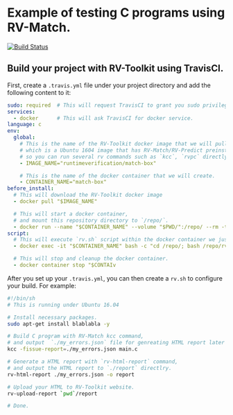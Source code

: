 # Example of testing C programs using RV-Match.  

[![Build Status](https://travis-ci.org/shd101wyy/undefinedness_example.svg?branch=master)](https://travis-ci.org/shd101wyy/undefinedness_example)


## Build your project with RV-Toolkit using TravisCI.  

First, create a `.travis.yml` file under your project directory and add the following content to it:

```yaml
sudo: required  # This will request TravisCI to grant you sudo privilege.
services:
  - docker      # This will ask TravisCI for docker service.
language: c
env:
  global:
    # This is the name of the RV-Toolkit docker image that we will pull,
    # which is a Ubuntu 1604 image that has RV-Match/RV-Predict preinstalled for you,
    # so you can run several rv commands such as `kcc`, `rvpc` directly.  
    - IMAGE_NAME="runtimeverification/match-box"

    # This is the name of the docker container that we will create.
    - CONTAINER_NAME="match-box"
before_install:
  # This will download the RV-Toolkit docker image
  - docker pull "$IMAGE_NAME"

  # This will start a docker container,
  # and mount this repository directory to `/repo/`.
  - docker run --name "$CONTAINER_NAME" --volume "$PWD/":/repo/ --rm -t -d "$IMAGE_NAME" 
script:
  # This will execute `rv.sh` script within the docker container we just started in previous step.
  - docker exec -it "$CONTAINER_NAME" bash -c "cd /repo/; bash /repo/rv.sh"

  # This will stop and cleanup the docker container.
  - docker container stop "$CONTAIv
```

After you set up your `.travis.yml`, you can then create a `rv.sh` to configure your build.
For example:  

```sh
#!/bin/sh
# This is running under Ubuntu 16.04

# Install necessary packages.  
sudo apt-get install blablabla -y 

# Build C program with RV-Match kcc command, 
# and output  `./my_errors.json` file for genreating HTML report later
kcc -fissue-report=./my_errors.json main.c

# Generate a HTML report with `rv-html-report` command,
# and output the HTML report to `./report` directlry.  
rv-html-report ./my_errors.json -o report

# Upload your HTML to RV-Toolkit website.  
rv-upload-report `pwd`/report

# Done.
```
